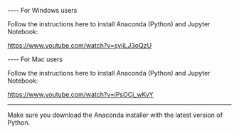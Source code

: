 ---- For Windows users

Follow the instructions here to install Anaconda (Python) and Jupyter Notebook:

https://www.youtube.com/watch?v=syijLJ3oQzU

---- For Mac users

Follow the instructions here to install Anaconda (Python) and Jupyter Notebook:

https://www.youtube.com/watch?v=iPsOCj_wKvY

------

Make sure you download the Anaconda installer with the latest version of Python.

